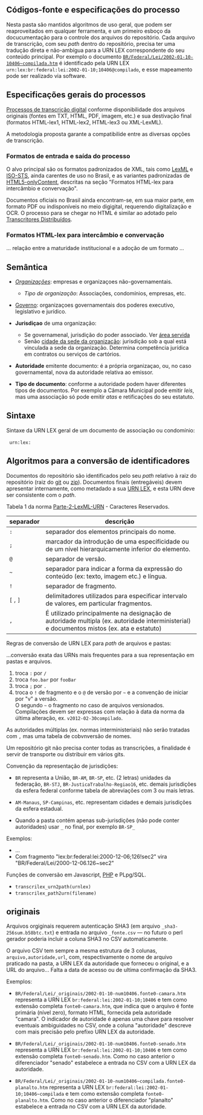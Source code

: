 ## Códigos-fonte e especificações do processo

Nesta pasta são mantidos algoritmos de uso geral, que podem ser reaproveitados em qualquer ferramenta, e um primeiro esboço da docucumentação para o controle dos arquivos do repositório. Cada arquivo de transcrição, com seu *path* dentro do repositório, precisa ter uma tradução direta e não-ambígua para a URN LEX correspondente do seu conteúdo principal. Por exemplo o documento [`BR/Federal/Lei/2002-01-10-10406~compilada.htm`](../BR/Federal/Lei/2002-01-10-10406~compilada.htm) é identificado pela URN LEX `urn:lex:br:federal:lei:2002-01-10;10406@compilado`, e esse mapeamento pode ser realizado via software.

## Especificações gerais do processos

[Processos de transcrição digital](https://pt.wikiversity.org/wiki/Transcri%C3%A7%C3%A3o_digital) conforme disponibilidade dos arquivos originais (fontes em TXT, HTML, PDF, imagem, etc.) e sua destivação final (formatos HTML-lex1, HTML-lex2, HTML-lex3  ou XML-LexML).

A metodologia proposta garante a compatibilide entre as diversas opções de transcrição.

###  Formatos de entrada e saída do processo

O alvo principal são os formatos padronizados de XML, tais como [LexML](http://projeto.lexml.gov.br/documentacao/Parte-3-XML-Schema.pdf) e [ISO-STS](https://www.iso.org/schema/isosts/v1.1/doc), ainda carentes de uso no Brasil, e as variantes padronizadas de [HTML5-onlyContent](https://github.com/okfn-brasil/HTML5-onlyContent), descritas na seção "Formatos HTML-lex para intercâmbio e convervação".

Documentos oficiais no Brasil ainda encontram-se, em sua maior parte, em formato PDF ou indisponíveis no meio digigital, requerendo digitalização e OCR. O processo para se chegar no HTML é  similar ao adotado pelo [Transcritores Distribuídos](https://en.wikipedia.org/wiki/Distributed_Proofreaders).

### Formatos HTML-lex para intercâmbio e convervação
... relação entre a maturidade institucional e a adoção de um formato ...

## Semântica

* [*Organizações*](http://schema.org/Organization): empresas e organizaçoes não-governamentais.
   - *Tipo de organização*: Associações, condomínios, empresas, etc.

* [Governo](http://schema.org/GovernmentOrganization): organizaçoes governamentais dos poderes executivo, legislativo e jurídico.

* **Jurisdiçao** de uma organização:
  - Se governamenal, jurisdição do poder associado. Ver [área servida](http://schema.org/areaServed)
  - Senão [cidade da sede da organização](https://www.wikidata.org/wiki/Property:P159): jurisdição sob a qual está vinculada a sede da organização. Determina competência jurídica em contratos ou serviços de cartórios. 

* **Autoridade** emitente documento: é a própria organizaçao, ou, no caso governamental, nova da autoridade relativa ao emissor.

* **Tipo de documento**: conforme a autoridade podem haver diferentes tipos de documentos. Por exemplo a Câmara Municipal pode emitir *leis*, mas uma associação só pode emitir *atas* e retificações do seu estatuto.

## Sintaxe

Sintaxe da URN LEX geral de um documento de associação ou condomínio:

&nbsp; `urn:lex:`


## Algoritmos para a conversão de identificadores

Documentos do repositório são identificados pelo seu *path* relativo à raiz do repositório (raiz do [git](https://en.wikipedia.org/wiki/Git) ou [zip](https://en.wikipedia.org/wiki/Archive_file)). Documentos finais (entregáveis) devem apresentar internamente, como metadado a sua [URN LEX](https://en.wikipedia.org/wiki/Lex_(URN)), e esta URN deve ser consistente com o *path*.

Tabela 1 da norma [Parte-2-LexML-URN](http://projeto.lexml.gov.br/documentacao/Parte-2-LexML-URN.pdf) - Caracteres Reservados.

separador|descrição
----|----
`:` |separador dos elementos principais do nome.
`;` |marcador da introdução de uma especificidade ou de um nível hierarquicamente inferior do elemento.
`@` |separador de versão.
`~` |separador para indicar a forma da expressão do conteúdo (ex: texto, imagem etc.) e língua.
`!` |separador de fragmento.
`[` , `]` |delimitadores utilizados para especificar intervalo de valores, em particular fragmentos.
`,` |É utilizado principalmente na designação de autoridade multipla (ex. autoridade interministerial) e documentos mistos (ex. ata e estatuto)

Regras de conversão de URN LEX para *path* de arquivos e pastas:

...conversão exata das URNs mais frequentes para a sua representação em pastas e arquivos.

1. troca `:` por `/`
2. troca `foo.bar` por `fooBar`
3. troca `;` por `.`
4. troca o `!` de fragmento e o `@` de versão por `~`  e a convenção de iniciar por "v" a versão. <br/>O segundo `~` o fragmento no caso de arquivos versionados. Compilações devem ser expressas com relação à data da norma da última alteração, ex. `v2012-02-30compilado`.

As autoridades múltiplas (ex. normas interministeriais) não serão tratadas com `,` mas uma tabela de cobvnversão de nomes.

Um repositório git não precisa conter todas as transcrições, a finalidade é servir de transporte ou distribuir em vários gits.

Convenção da representação de jurisdições:
* `BR` representa a União, `BR-AM`, `BR-SP`, etc. (2 letras) unidades da federação, `BR-STJ`, `BR-JusticaTrabalho-Regiao16`, etc. demais jurisdições da esfera federal conforme tabela de abreviações com 3 ou mais letras.

* `AM-Manaus`, `SP-Campinas`, etc. representam cidades e demais jurisdições da esfera estadual.

* Quando a pasta contém apenas sub-jurisdições (não pode conter autoridades) usar `_` no final, por exemplo `BR-SP_`

Exemplos:
* ...
* Com fragmento "lex:br:federal:lei:2000-12-06;126!sec2" vira "BR/Federal/Lei/2000-12-06.126~sec2"

Funções de conversão em Javascript, [PHP](lib_transcrilex.php) e PLpg/SQL.

* `transcrilex_urn2path(urnlex)`
* `transcrilex_path2urn(filename)`

## originais

Arquivos orgiginais requerem autenticação SHA3 (em arquivo `_sha3-256sum.b58btc.txt`) e entrada
no arquivo `_fonte.csv` &mdash; no futuro o perl gerador poderia incluir a coluna SHA3 no CSV automaticamente.

O arquivo CSV tem sempre a mesma estrutura de 3 colunas, `arquivo,autoridade,url`, com, respectivamente o nome de arquivo praticado na pasta, a URN LEX da autoridade que forneceu o original, e a URL do arquivo... Falta a data de acesso ou de ultima confirmação da SHA3.

Exemplos:

* `BR/Federal/Lei/_originais/2002-01-10-num10406.fonte0-camara.htm` representa a URN LEX `br:federal:lei:2002-01-10;10406` e tem como extensão completa `fonte0-camara.htm`, que indica que o arquivo é fonte primária (nível zero), formato HTML, fornecida pela autoridade "camara". O indicador de autoridade é apenas uma chave para resolver eventuais ambiguidades no CSV, onde a coluna "autoridade" descreve com mais precisão pelo prefixo URN LEX da autoridade.

* `BR/Federal/Lei/_originais/2002-01-10-num10406.fonte0-senado.htm` representa a URN LEX `br:federal:lei:2002-01-10;10406` e tem como extensão completa `fonte0-senado.htm`. Como no caso anterior o diferenciador "senado" estabelece a entrada no CSV com a URN LEX da autoridade.

* `BR/Federal/Lei/_originais/2002-01-10-num10406~compilada.fonte0-planalto.htm` representa a URN LEX `br:federal:lei:2002-01-10;10406~compilada` e tem como extensão completa `fonte0-planalto.htm`. Como no caso anterior o diferenciador "planalto" estabelece a entrada no CSV com a URN LEX da autoridade.
